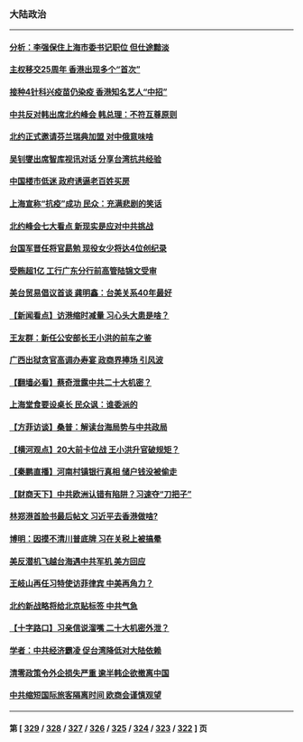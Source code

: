 ### 大陆政治
---
#### [分析：李强保住上海市委书记职位 但仕途黯淡](../../pages/ncid277/n13770157.md) 
#### [主权移交25周年 香港出现多个“首次”](../../pages/ncid277/n13770117.md) 
#### [接种4针科兴疫苗仍染疫 香港知名艺人“中招”](../../pages/ncid277/n13770152.md) 
#### [中共反对韩出席北约峰会 韩总理：不符互尊原则](../../pages/ncid277/n13770144.md) 
#### [北约正式邀请芬兰瑞典加盟 对中俄意味啥](../../pages/ncid277/n13770053.md) 
#### [吴钊燮出席智库视讯对话 分享台湾抗共经验](../../pages/ncid277/n13770047.md) 
#### [中国楼市低迷 政府诱逼老百姓买房](../../pages/ncid277/n13770086.md) 
#### [上海宣称“抗疫”成功 民众：充满悲剧的笑话](../../pages/ncid277/n13770034.md) 
#### [北约峰会七大看点 新现实是应对中共挑战](../../pages/ncid277/n13769989.md) 
#### [台国军晋任将官勗勉 现役女少将达4位创纪录](../../pages/ncid277/n13769874.md) 
#### [受贿超1亿 工行广东分行前高管陆锦文受审](../../pages/ncid277/n13769892.md) 
#### [美台贸易倡议首谈 龚明鑫：台美关系40年最好](../../pages/ncid277/n13769663.md) 
#### [【新闻看点】访港缩时减量 习心头大患是啥？](../../pages/ncid277/n13769527.md) 
#### [王友群：新任公安部长王小洪的前车之鉴](../../pages/ncid277/n13769534.md) 
#### [广西出狱贪官高调办寿宴 政商界捧场 引风波](../../pages/ncid277/n13769688.md) 
#### [【翻墙必看】蔡奇泄露中共二十大机密？](../../pages/ncid277/n13769686.md) 
#### [上海堂食要设桌长 民众讽：谁委派的](../../pages/ncid277/n13769595.md) 
#### [【方菲访谈】桑普：解读台海局势与中共政局](../../pages/ncid277/n13769381.md) 
#### [【横河观点】20大前卡位战 王小洪升官破规矩？](../../pages/ncid277/n13769551.md) 
#### [【秦鹏直播】河南村镇银行真相 储户钱没被偷走](../../pages/ncid277/n13769542.md) 
#### [【财商天下】中共欧洲认错有陷阱？习速夺“刀把子”](../../pages/ncid277/n13769414.md) 
#### [林郑港首脸书最后帖文 习近平去香港做啥?](../../pages/ncid277/n13769393.md) 
#### [博明：因摸不清川普底牌 习在关税上被搞晕](../../pages/ncid277/n13768841.md) 
#### [美反潜机飞越台海遇中共军机 美方回应](../../pages/ncid277/n13769433.md) 
#### [王岐山再任习特使访菲律宾 中美再角力？](../../pages/ncid277/n13769385.md) 
#### [北约新战略将给北京贴标签 中共气急](../../pages/ncid277/n13769418.md) 
#### [【十字路口】习亲信说溜嘴 二十大机密外泄？](../../pages/ncid277/n13769298.md) 
#### [学者：中共经济霸凌 促台湾降低对大陆依赖](../../pages/ncid277/n13769294.md) 
#### [清零政策令外企损失严重 逾半韩企欲撤离中国](../../pages/ncid277/n13769374.md) 
#### [中共缩短国际旅客隔离时间 欧商会谨慎观望](../../pages/ncid277/n13769210.md) 

---
#### 第 [ [329](./329.md) / [328](./328.md) / [327](./327.md) / [326](./326.md) / [325](./325.md) / [324](./324.md) / [323](./323.md) / [322](./322.md) ] 页
